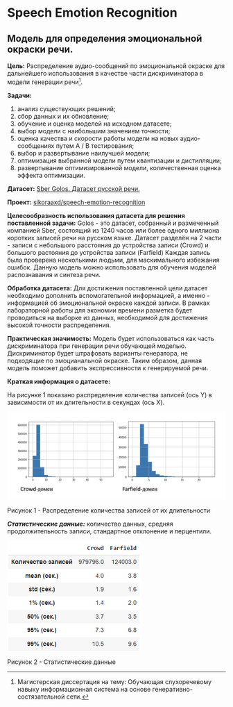 # Speech Emotion Recognition
## Модель для определения эмоциональной окраски речи.

**Цель:** Распределение аудио-сообщений по эмоциональной окраске для дальнейшего использования в качестве части дискриминатора в модели генерации речи[^1].

**Задачи:**
1.	анализ существующих решений;
2.	сбор данных и их обновление;
3.	обучение и оценка моделей на исходном датасете;
4.	выбор модели с наибольшим значением точности;
5.	оценка качества и скорости работы модели на новых аудио-сообщениях путем A / B тестирования;
6.	выбор и развертывание наилучшей модели;
7.	оптимизация выбранной модели путем квантизации и дистилляции;
8.	развертывание оптимизированной модели, количественная оценка эффекта оптимизации.

**Датасет:** [Sber Golos. Датасет русской речи.](https://github.com/sberdevices/golos)

**Проект:** [sikoraaxd/speech-emotion-recognition](https://github.com/sikoraaxd/speech-emotion-recognition)

**Целесообразность использования датасета для решения поставленной задачи:** Golos - это датасет, собранный и размеченный компанией Sber, состоящий из 1240 часов или более одного миллиона коротких записей речи на русском языке. Датасет разделён на 2 части - записи с небольшого расстояния до устройства записи (Crowd) и большого растояния до устройства записи (Farfield) Каждая запись была проверена несколькими людьми, для маскимального избежания ошибок. Данную модель можно использовать для обучения моделей распознавания и синтеза речи.

**Обработка датасета:** Для достижения поставленной цели датасет необходимо дополнить вспомогательной информацией, а именно - информацией об эмоциональной окраске каждой записи. В рамках лабораторной работы для экономии времени разметка будет проводиться на выборке из данных, необходимой для достижения высокой точности распределения.

**Практическая значимость:** Модель будет использоваться как часть дискриминатора при генерации речи обучающей моделью. Дискриминатор будет штрафовать варианты генератора, не подходящие по эмоцианальной окраске. Таким образом, данная модель поможет добавить экспрессивности к генерируемой речи.

**Краткая информация о датасете:** 

На рисунке 1 показано распределение количества записей (ось Y) в зависимости от их длительности в секундах (ось X).

![Распределение количества записей от их длительности](./assets/graphics/duration-count-hist.png)

Рисунок 1 - Распределение количества записей от их длительности

***Статистические данные:*** количество данных, средняя продолжительность записи, стандартное отклонение и перцентили.

![Статистические данные](./assets/graphics/dataset-stats.png)

Рисунок 2 - Статистические данные

[^1]: Магистерская диссертация на тему: Обучающая слухоречевому навыку информационная система на основе генеративно-состязательной сети.
